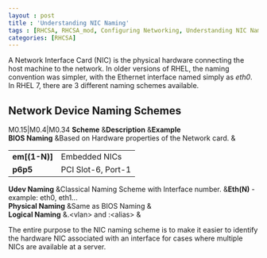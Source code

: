 ```yaml
---
layout : post
title : 'Understanding NIC Naming'
tags : [RHCSA, RHCSA_mod, Configuring Networking, Understanding NIC Naming]
categories: [RHCSA]
---
```



A Network Interface Card (NIC) is the physical hardware connecting the
host machine to the network. In older versions of RHEL, the naming
convention was simpler, with the Ethernet interface named simply as
*eth0*. In RHEL 7, there are 3 different naming schemes available.

## Network Device Naming Schemes

<span>M<span>0.15</span>|M<span>0.4</span>|M<span>0.34</span></span>
**Scheme** &**Description** &**Example**  
**BIOS Naming** \&Based on Hardware properties of the Network card. &

|                   |                    |
| :---------------- | :----------------- |
| **em\[\(1-N\)\]** | Embedded NICs      |
| **p6p5**          | PCI Slot-6, Port-1 |

  
**Udev Naming** \&Classical Naming Scheme with Interface number.
&**Eth\(N\)** - example: eth0, eth1...  
**Physical Naming** \&Same as BIOS Naming &  
**Logical Naming** &.\<vlan\> and :\<alias\> &  

The entire purpose to the NIC naming scheme is to make it easier to
identify the hardware NIC associated with an interface for cases where
multiple NICs are available at a server.
